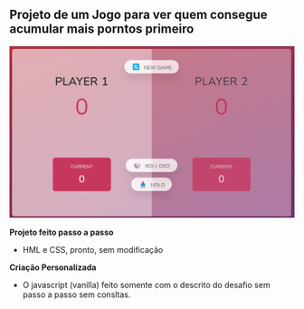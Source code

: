 ## Projeto de um Jogo para ver quem consegue acumular mais porntos primeiro

![alt text](./img/Print.png)

**Projeto feito passo a passo**

- HML e CSS, pronto, sem modificação

**Criação Personalizada**

- O javascript (vanilla) feito somente com o descrito do desafio sem passo a passo sem consltas.
